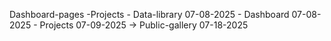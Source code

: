 Dashboard-pages
    -Projects
        - Data-library 07-08-2025
        - Dashboard 07-08-2025
        - Projects 07-09-2025 -> Public-gallery 07-18-2025